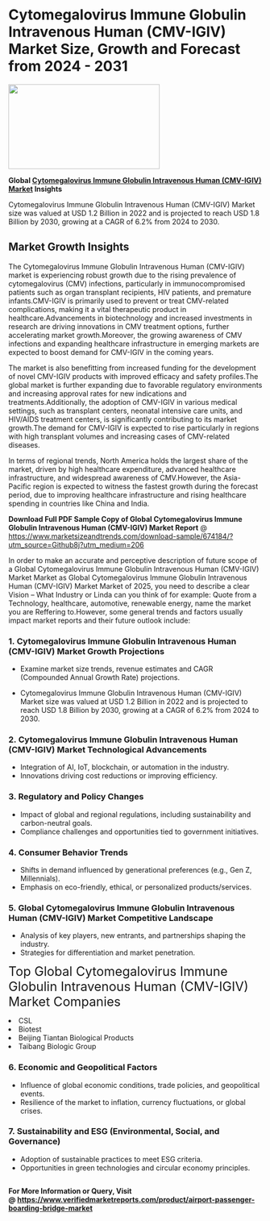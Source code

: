 <H1>Cytomegalovirus Immune Globulin Intravenous Human (CMV-IGIV) Market Size, Growth and Forecast from 2024 - 2031</H1><img class="aligncenter size-medium wp-image-584254" src="https://thirdeyenews.in/wp-content/uploads/2024/09/Global-Market-Research-300x168.jpeg" alt="" width="300" height="168" /><p><strong>Global&nbsp;<a href="https://www.marketsizeandtrends.com/download-sample/674184/?utm_source=Github8j?utm_medium=206">Cytomegalovirus Immune Globulin Intravenous Human (CMV-IGIV) Market</a> Insights</strong></p><p>Cytomegalovirus Immune Globulin Intravenous Human (CMV-IGIV) Market size was valued at USD 1.2 Billion in 2022 and is projected to reach USD 1.8 Billion by 2030, growing at a CAGR of 6.2% from 2024 to 2030.</p><p><h2>Market Growth Insights</h2> <p>The Cytomegalovirus Immune Globulin Intravenous Human (CMV-IGIV) market is experiencing robust growth due to the rising prevalence of cytomegalovirus (CMV) infections, particularly in immunocompromised patients such as organ transplant recipients, HIV patients, and premature infants.CMV-IGIV is primarily used to prevent or treat CMV-related complications, making it a vital therapeutic product in healthcare.Advancements in biotechnology and increased investments in research are driving innovations in CMV treatment options, further accelerating market growth.Moreover, the growing awareness of CMV infections and expanding healthcare infrastructure in emerging markets are expected to boost demand for CMV-IGIV in the coming years.</p> <p>The market is also benefitting from increased funding for the development of novel CMV-IGIV products with improved efficacy and safety profiles.The global market is further expanding due to favorable regulatory environments and increasing approval rates for new indications and treatments.Additionally, the adoption of CMV-IGIV in various medical settings, such as transplant centers, neonatal intensive care units, and HIV/AIDS treatment centers, is significantly contributing to its market growth.The demand for CMV-IGIV is expected to rise particularly in regions with high transplant volumes and increasing cases of CMV-related diseases.</p> <p>In terms of regional trends, North America holds the largest share of the market, driven by high healthcare expenditure, advanced healthcare infrastructure, and widespread awareness of CMV.However, the Asia-Pacific region is expected to witness the fastest growth during the forecast period, due to improving healthcare infrastructure and rising healthcare spending in countries like China and India.</p> <p><span class=""><strong>Download Full PDF Sample Copy of Global Cytomegalovirus Immune Globulin Intravenous Human (CMV-IGIV) Market Report</strong> @ <a href="https://www.marketsizeandtrends.com/download-sample/674184/?utm_source=Github8j?utm_medium=206" target="_blank">https://www.marketsizeandtrends.com/download-sample/674184/?utm_source=Github8j?utm_medium=206</a></span></p><p>In order to make an accurate and perceptive description of future scope of a Global&nbsp;Cytomegalovirus Immune Globulin Intravenous Human (CMV-IGIV) Market Market as Global&nbsp;Cytomegalovirus Immune Globulin Intravenous Human (CMV-IGIV) Market Market of 2025, you need to describe a clear Vision &ndash; What Industry or Linda can you think of for example: Quote from a Technology, healthcare, automotive, renewable energy, name the market you are Reffering to.However, some general trends and factors usually impact market reports and their future outlook include:</p><h3>1.&nbsp;<strong>Cytomegalovirus Immune Globulin Intravenous Human (CMV-IGIV) Market Growth Projections</strong></h3><ul><li>Examine market size trends, revenue estimates and CAGR (Compounded Annual Growth Rate) projections.</li><li><p>Cytomegalovirus Immune Globulin Intravenous Human (CMV-IGIV) Market size was valued at USD 1.2 Billion in 2022 and is projected to reach USD 1.8 Billion by 2030, growing at a CAGR of 6.2% from 2024 to 2030.</p></li></ul><h3>2.&nbsp;<strong>Cytomegalovirus Immune Globulin Intravenous Human (CMV-IGIV) Market Technological Advancements</strong></h3><ul><li>Integration of AI, IoT, blockchain, or automation in the industry.</li><li>Innovations driving cost reductions or improving efficiency.</li></ul><h3>3.&nbsp;<strong>Regulatory and Policy Changes</strong></h3><ul><li>Impact of global and regional regulations, including sustainability and carbon-neutral goals.</li><li>Compliance challenges and opportunities tied to government initiatives.</li></ul><h3>4.&nbsp;<strong>Consumer Behavior Trends</strong></h3><ul><li>Shifts in demand influenced by generational preferences (e.g., Gen Z, Millennials).</li><li>Emphasis on eco-friendly, ethical, or personalized products/services.</li></ul><h3>5.&nbsp;<strong>Global Cytomegalovirus Immune Globulin Intravenous Human (CMV-IGIV) Market Competitive Landscape</strong></h3><ul><li>Analysis of key players, new entrants, and partnerships shaping the industry.</li><li>Strategies for differentiation and market penetration.</li></ul><p data-pm-slice="1 1 []"><span style="color: inherit; font-family: inherit; font-size: 25px;">Top Global Cytomegalovirus Immune Globulin Intravenous Human (CMV-IGIV) Market Companies</span></p><div class="" data-test-id=""><p><li>CSL</li><li> Biotest</li><li> Beijing Tiantan Biological Products</li><li> Taibang Biologic Group</li></p></div><h3>6.&nbsp;<strong>Economic and Geopolitical Factors</strong></h3><ul><li>Influence of global economic conditions, trade policies, and geopolitical events.</li><li>Resilience of the market to inflation, currency fluctuations, or global crises.</li></ul><h3>7.&nbsp;<strong>Sustainability and ESG (Environmental, Social, and Governance)</strong></h3><ul><li>Adoption of sustainable practices to meet ESG criteria.</li><li>Opportunities in green technologies and circular economy principles.</li></ul><h2><strong style="font-size: 14px;">For More Information or Query, Visit @&nbsp;</strong><a style="background-color: #ffffff; font-size: 14px;" href="https://www.marketsizeandtrends.com/report/cytomegalovirus-immune-globulin-intravenous-human-cmv-igiv-market/" target="_blank">https://www.verifiedmarketreports.com/product/airport-passenger-boarding-bridge-market</a></h2>